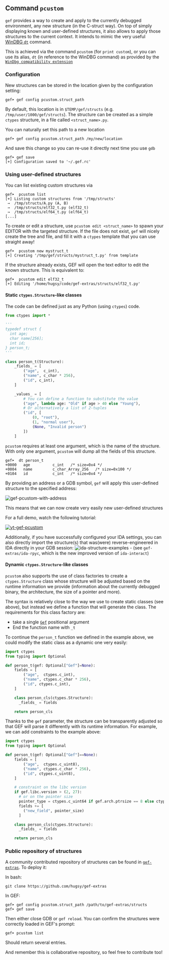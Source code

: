 ## Command `pcustom`

`gef` provides a way to create and apply to the currently debugged environment, any new structure
(in the C-struct way). On top of simply displaying known and user-defined structures, it also allows
to apply those structures to the current context. It intends to mimic the very useful [WinDBG
`dt`](https://msdn.microsoft.com/en-us/library/windows/hardware/ff542772(v=vs.85).aspx) command.

This is achieved via the command `pcustom` (for `print custom`), or you can use its alias, `dt` (in
reference to the WinDBG command) as provided by the [`WinDbg compatibility
extension`](https://github.com/hugsy/gef-extras/blob/main/scripts/windbg.py)

### Configuration

New structures can be stored in the location given by the configuration setting:

```text
gef➤ gef config pcustom.struct_path
```

By default, this location is in `$TEMP/gef/structs` (e.g. `/tmp/user/1000/gef/structs`). The
structure can be created as a simple `ctypes` structure, in a file called `<struct_name>.py`.

You can naturally set this path to a new location

```text
gef➤ gef config pcustom.struct_path /my/new/location
```

And save this change so you can re-use it directly next time you use `gdb`

```text
gef➤ gef save
[+] Configuration saved to '~/.gef.rc'
```

### Using user-defined structures

You can list existing custom structures via

```text
gef➤  pcustom list
[+] Listing custom structures from '/tmp/structs'
 →  /tmp/structs/A.py (A, B)
 →  /tmp/structs/elf32_t.py (elf32_t)
 →  /tmp/structs/elf64_t.py (elf64_t)
[...]
```

To create or edit a structure, use `pcustom edit <struct_name>` to spawn your EDITOR with the
targeted structure. If the file does not exist, `gef` will nicely create the tree and file, and fill
it with a `ctypes` template that you can use straight away!

```text
gef➤  pcustom new mystruct_t
[+] Creating '/tmp/gef/structs/mystruct_t.py' from template
```

If the structure already exists, GEF will open the text editor to edit the known structure. This is
equivalent to:

```text
gef➤  pcustom edit elf32_t
[+] Editing '/home/hugsy/code/gef-extras/structs/elf32_t.py'
```

#### Static `ctypes.Structure`-like classes

The code can be defined just as any Python (using `ctypes`) code.

```python
from ctypes import *

'''
typedef struct {
  int age;
  char name[256];
  int id;
} person_t;
'''

class person_t(Structure):
    _fields_ = [
        ("age",  c_int),
        ("name", c_char * 256),
        ("id", c_int),
    ]

    _values_ = [
        # You can define a function to substitute the value
        ("age", lambda age: "Old" if age > 40 else "Young"),
        # Or alternatively a list of 2-tuples
        ("id", [
            (0, "root"),
            (1, "normal user"),
            (None, "Invalid person")
        ])
    ]
```

`pcustom` requires at least one argument, which is the name of the structure. With only one
argument, `pcustom` will dump all the fields of this structure.

```text
gef➤  dt person_t
+0000   age          c_int   /* size=0x4 */
+0004   name         c_char_Array_256   /* size=0x100 */
+0104   id           c_int   /* size=0x4 */
```

By providing an address or a GDB symbol, `gef` will apply this user-defined structure to the
specified address:

![gef-pcustom-with-address](https://i.imgur.com/vWGnu5g.png)

This means that we can now create very easily new user-defined structures

For a full demo, watch the following tutorial:

[![yt-gef-pcustom](https://img.youtube.com/vi/pid2aW7Bt_w/0.jpg)](https://www.youtube.com/watch?v=pid2aW7Bt_w)

Additionally, if you have successfully configured your IDA settings, you can also directly import
the structure(s) that was(were) reverse-engineered in IDA directly in your GDB session:
![ida-structure-examples](https://i.imgur.com/Tnsf6nt.png) - (see `gef-extras/ida-rpyc`, which is
the new improved version of `ida-interact`)

#### Dynamic `ctypes.Structure`-like classes

`pcustom` also supports the use of class factories to create a `ctypes.Structure` class whose
structure will be adjusted based on the runtime information we provide (information about the
currently debugged binary, the architecture, the size of a pointer and more).

The syntax is relatively close to the way we use to create static classes (see above), but instead
we define a function that will generate the class. The requirements for this class factory are:

-  take a single [`Gef`](https://github.com/hugsy/gef/blob/dev/docs/api/gef.md#class-gef) positional
  argument
-  End the function name with `_t`

To continue the `person_t` function we defined in the example above, we could modify the static
class as a dynamic one very easily:

```python
import ctypes
from typing import Optional

def person_t(gef: Optional["Gef"]=None):
    fields = [
        ("age",  ctypes.c_int),
        ("name", ctypes.c_char * 256),
        ("id", ctypes.c_int),
    ]

    class person_cls(ctypes.Structure):
      _fields_ = fields

    return person_cls
```

Thanks to the `gef` parameter, the structure can be transparently adjusted so that GEF will parse it
differently with its runtime information. For example, we can add constraints to the example above:

```python
import ctypes
from typing import Optional

def person_t(gef: Optional["Gef"]==None):
    fields = [
        ("age",  ctypes.c_uint8),
        ("name", ctypes.c_char * 256),
        ("id", ctypes.c_uint8),
    ]

    # constraint on the libc version
    if gef.libc.version > (2, 27):
      # or on the pointer size
      pointer_type = ctypes.c_uint64 if gef.arch.ptrsize == 8 else ctypes.c_uint32
      fields += [
        ("new_field", pointer_size)
      ]

    class person_cls(ctypes.Structure):
      _fields_ = fields

    return person_cls
```

### Public repository of structures

A community contributed repository of structures can be found in
[`gef-extras`](https://github.com/hugsy/gef-extras). To deploy it:

In bash:

```text
git clone https://github.com/hugsy/gef-extras
```

In GEF:

```text
gef➤ gef config pcustom.struct_path /path/to/gef-extras/structs
gef➤ gef save
```

Then either close GDB or `gef reload`. You can confirm the structures were correctly loaded in GEF's
prompt:

```text
gef➤ pcustom list
```

Should return several entries.

And remember this is collaborative repository, so feel free to contribute too!
